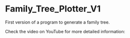 # Family_Tree_Plotter_V1
First version of a program to generate a family tree.

Check the video on YouTube for more detailed information: 
